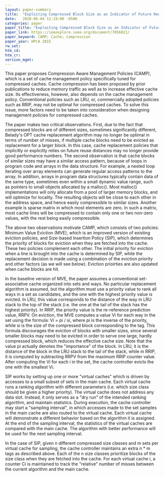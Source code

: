 ```yaml
---
layout: paper-summary
title:  "Exploiting Compressed Block Size as an Indicator of Future Reuse"
date:   2020-06-04 12:19:00 -0500
categories: paper
paper_title: "Exploiting Compressed Block Size as an Indicator of Future Reuse"
paper_link: https://ieeexplore.ieee.org/document/7056021/
paper_keyword: CAMP; Cache; Compression
paper_year: HPCA 2015
rw_set:
htm_cd:
htm_cr:
version_mgmt:
---
```


This paper proposes Compression Aware Management Policies (CAMP), which is a set of cache management policy specifically
tuned for compressed caches. Cache compression has been proposed by prior publications to reduce memory traffic as well
as to increase effective cache size. Its effectiveness, however, also depends on the cache management policy. Conventional
policies such as LRU, or, commercially adopted policies such as RRIP, may not be optimal for compressed caches. To solve
this issue, more factors need to be taken into consideration when designing management policies for compressed caches.

The paper makes two critical observations. First, due to the fact that compressed blocks are of different sizes, sometimes
significantly different, Belady's OPT cache replacement algorithm may no longer be optimal in terms of number of misses, 
if multiple cache blocks need to be evicted as replacement for a larger block. In this case, cache replacement policies 
that implicitly or explicitly relies on future reuse distances may no longer provide good performance numbers.
The second observation is that cache blocks of similar sizes may have a similar access pattern, because of loops in program
code and arrays in the data structure. 
For example, a nested loop iterating over array elements can generate regular access patterns to the array. 
In addition, arrays in program data structures typically contain data of the same type, sometimes even within a small 
dynamic value range, such as pointers to small objects allocated by a malloc(). Most malloc() implementations will
only allocate from a pool of larger memory blocks, and will optimize for locality. The resulting objects will be close 
to each other in the address space, and hence easily compressible to similar sizes. Another example is sparse matrix
in which most elements are zero. In such a matrix, most cache lines will be compressed to contain only one or two non-zero
values, with the rest being easily compressible. 

The above two observations motivate CAMP, which consists of two policies: Minimum Value Eviction (MVE), which is an
improved version of existing eviction policies, and Size-based Insertion Policy (SIP), which determines the priority
of blocks for eviction when they are fetched into the cache. These two policies complement each other. The initial priority
for eviction when a line is brought into the cache is determined by SIP, while the replacement decision is made using a 
combination of the eviction priority and other factors (as we will see below). Eviction prioirties are also updated 
when cache blocks are hit.

In the baseline version of MVE, the paper assumes a conventional set-associative cache organized into sets and ways. 
No particular replacement algorithm is assumed, but the algorithm must use a priority value to rank all ways in a set
as candidates, and the one with the highest priority value is evicted. In LRU, this value corresponds to the distance
of the way in LRU stack to the top of the stack (i.e. the one at the tail of the stack has the highest priority). 
In RRIP, the priority value is the re-reference prediction value, RRPV. On eviction, the MVE computes a value Vi for
each way in the set using the formula: Vi = pi / si, where pi is the inverse of the priority, while si is the size
of the compressed block corresponding to the tag. 
This formula discourages the eviction of blocks with smaller sizes, since several smaller blocks may need to be evicted
in order to serve one large, hardly compressed block, which reduces the effective cache size.
Note that the value pi actually denotes the "importance" of the block.
In LRU, it is the distance of the block in the LRU stack to the tail of the stack, while in RRIP, it is computed by
subtracting RRPV from the maximum RRIP counter value. 
After computing the Vi for each i in the set, the cache controller evicts the one with the smallest Vi. 

SIP works by setting up one or more "virtual caches" which is driven by accesses to a small subset of sets in the main cache. 
Each virtual cache runs a ranking algorithm with different parameters (i.e. which size class should be given a higher priority).
The virtual cache does not address any data slot. Instead, it only serves as a "dry run" of the intended ranking algorithm, 
and maintain statistics.
During execution, the cache controller may start a "sampling interval", in which accesses made to the set samples in the 
main cache are also routed to the virtual cache. Each virtual cache will demonstrate a different behavior based on the 
algorithm it is assigned. At the end of the sampling interval, the statistics of the virtual caches are compared with
the main cache. The algorithm with better performance will be used for the next sampling interval.

In the case of SIP, given n different compressed size classes and m sets per virtual cache for sampling, the cache 
controller maintains an extra n * m tags as described above. Each of the n size classes prioritize blocks of the 
size class when they are fetched into the cache. For each virtual cache i, a counter Ci is maintained to track the 
"relative" number of misses between the current algorithm and the main cache. 
